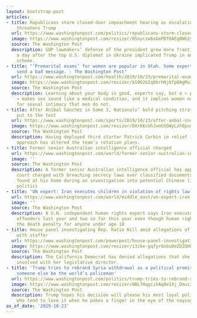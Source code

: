 ```yaml
---
layout: bootstrap-post
articles:
- title: Republicans storm closed-door impeachment hearing as escalating Ukraine scandal
    threatens Trump
  url: https://www.washingtonpost.com/politics/republicans-storm-closed-door-impeachment-hearing-as-escalating-ukraine-scandal-threatens-trump/2019/10/23/29877c06-f5a5-11e9-8cf0-4cc99f74d127_story.html
  image: https://www.washingtonpost.com/resizer/0Snyczw6xGmPBT0AEgBWb2yk0AY=/1440x0/smart/arc-anglerfish-washpost-prod-washpost.s3.amazonaws.com/public/IBT2CMXV2AI6TDHQJTEZ65GRE4.jpg
  source: The Washington Post
  description: GOP lawmakers’ defense of the president grew more frantic and disjointed
    a day after the top U.S. diplomat in Ukraine implicated Trump in an abuse-of-power
    scheme.
- title: "‘Premarital exams’ for women are popular in Utah. Some experts say they
    send a bad message. - The Washington Post"
  url: https://www.washingtonpost.com/health/2019/10/23/premarital-exams-women-are-popular-utah-some-experts-say-they-send-bad-message/
  image: https://www.washingtonpost.com/resizer/kS9O2b2q0brhNj6fp0AgMu3BjH4=/1440x0/smart/arc-anglerfish-washpost-prod-washpost.s3.amazonaws.com/public/BLWFFRCASQI6TBNNO6PPAX6Z3A.jpg
  source: The Washington Post
  description: Learning about your body is good, experts say, but a « premarital exam
    » makes sex sound like a medical condition, and it implies women need preparation
    for sexual intimacy that men do not.
- title: After Aníbal Sánchez in Game 3, Nationals’ bold pitching strategy will be
    put to the test
  url: https://www.washingtonpost.com/sports/2019/10/23/after-anbal-snchez-game-nationals-bold-pitching-strategy-will-be-put-test/
  image: https://www.washingtonpost.com/resizer/DXrKKcUhJxmUSGWyLzh0pudZ7j4=/1440x0/smart/arc-anglerfish-washpost-prod-washpost.s3.amazonaws.com/public/DYWA4IXVIUI6TMWSD434TWBNXM.jpg
  source: The Washington Post
  description: Having deployed third starter Patrick Corbin in relief in Game 1, the
    approach has altered the team’s rotation plans.
- title: Former senior Australian intelligence official charged
  url: https://www.washingtonpost.com/world/former-senior-australian-intelligence-official-charged/2019/10/23/a9679aaa-f5eb-11e9-b2d2-1f37c9d82dbb_story.html
  image: ''
  source: The Washington Post
  description: A former senior Australian intelligence official has appeared in a
    court charged with breaching secrecy laws over classified documents allegedly
    found at his home during an investigation into potential Chinese links to Australian
    politics
- title: 'UN expert: Iran executes children in violation of rights law'
  url: https://www.washingtonpost.com/world/middle_east/un-expert-iran-executes-children-in-violation-of-rights-law/2019/10/23/d69094f6-f5ea-11e9-b2d2-1f37c9d82dbb_story.html
  image: ''
  source: The Washington Post
  description: A U.N. independent human rights expert says Iran executed seven child
    offenders last year and two so far this year even though human rights law prohibits
    the death penalty for anyone under age 18
- title: House panel investigating Rep. Katie Hill amid allegations of improper relationship
    with staffer
  url: https://www.washingtonpost.com/powerpost/house-panel-investigating-rep-katie-hill-amid-allegations-of-improper-relationship-with-staffer/2019/10/23/20789bac-f5e8-11e9-a285-882a8e386a96_story.html
  image: https://www.washingtonpost.com/resizer/i3ike-gqfyrGnbuOeZDZQHFoh3U=/1440x0/smart/arc-anglerfish-washpost-prod-washpost.s3.amazonaws.com/public/TXUVELXV5EI6TIUFRAVI4ODKSY.jpg
  source: The Washington Post
  description: The California Democrat has denied allegations that she was romantically
    involved with her legislative director.
- title: 'Trump tries to rebrand Syria withdrawal as a political promise kept: Let
    someone else be the world’s policeman'
  url: https://www.washingtonpost.com/politics/trump-tries-to-rebrand-syria-withdrawal-as-a-political-promise-kept-let-someone-else-be-the-worlds-policeman/2019/10/23/fea563ec-f5bb-11e9-8cf0-4cc99f74d127_story.html
  image: https://www.washingtonpost.com/resizer/HBL7HqgiihAq8e1Xj_DmuizMXDs=/1440x0/smart/arc-anglerfish-washpost-prod-washpost.s3.amazonaws.com/public/WJJHVCHVWII6TMWSD434TWBNXM.jpg
  source: The Washington Post
  description: Trump hopes his decision will please his most loyal political supporters,
    who tend to love it when he pokes a finger in the eye of the naysayers.
as_of_date: '2019-10-23'
---
```



